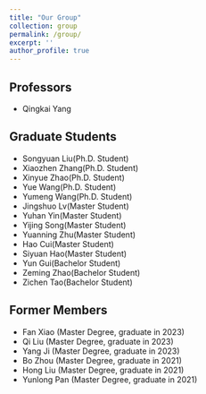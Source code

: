 ```yaml
---
title: "Our Group"
collection: group
permalink: /group/
excerpt: ''
author_profile: true
---
```

## Professors 
* Qingkai Yang

## Graduate Students

* Songyuan Liu(Ph.D. Student)
* Xiaozhen Zhang(Ph.D. Student)
* Xinyue Zhao(Ph.D. Student)
* Yue Wang(Ph.D. Student)
* Yumeng Wang(Ph.D. Student)
* Jingshuo Lv(Master Student)
* Yuhan Yin(Master Student)
* Yijing Song(Master Student)
* Yuanning Zhu(Master Student)
* Hao Cui(Master Student)
* Siyuan Hao(Master Student)
* Yun Gui(Bachelor Student)
* Zeming Zhao(Bachelor Student)
* Zichen Tao(Bachelor Student)
 
## Former Members

* Fan Xiao (Master Degree, graduate in 2023)
* Qi Liu (Master Degree, graduate in 2023)
* Yang Ji (Master Degree, graduate in 2023)
* Bo Zhou (Master Degree, graduate in 2021)
* Hong Liu (Master Degree, graduate in 2021)
* Yunlong Pan (Master Degree, graduate in 2021)
